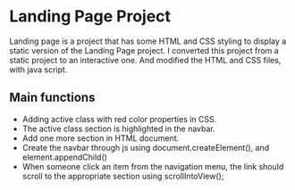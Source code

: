 # Landing Page Project

Landing page is a project that has some HTML and CSS styling to display a static version of the Landing Page project. I converted this project from a static project to an interactive one. And modified the HTML and CSS files, with java script.


## Main functions

* Adding active class with red color properties in CSS.
* The active class section is highlighted in the navbar.
* Add one more section in HTML document.
* Create the navbar through js using document.createElement(), and element.appendChild()
* When someone click an item from the navigation menu, the link should scroll to the appropriate section using scrollIntoView();






